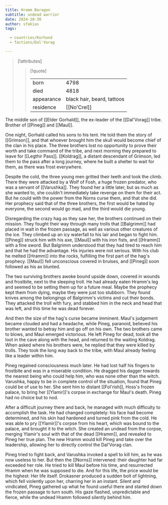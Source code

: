 ```yaml
---
title: Hramm Baragon
subtitle: undead warrior
date: 2024-10-30
author: sfakias
tags:

  - countries/Korhond
  - factions/Dal'Vorag

---
```

> [!attributes]
> 
> > [!quote]
> >
> > | | |
> > | --- | --- |
> > | born | 4798 |
> > | died | 4818 |
> > | appearance | black hair, beard, tattoos |
> > | residence | [[No'Crel]] |

The middle son of [[Elder Gorhald]], the ex-leader of the [[Dal'Vorag]] tribe. Brother of [[Pineg]] and [[Maul]].

One night, Gorhald called his sons to his tent. He told them the story of [[Grimson]], and that whoever brought him the skull would become chief of the clan in his place. The three brothers lost no opportunity to prove their worth and take command of the tribe, and next morning they prepared to leave for [[Legthir Pass]]. [[Koldrag]], a distant descendant of Grimson, led them to the pass after a long journey, where he built a shelter to wait for them, as there was frost everywhere.

Despite the cold, the three young men gritted their teeth and took the climb. There they were attacked by a Wolf of Fosh, a huge frozen predator, who was a servant of [[Varushka]]. They found her a little later, but as much as she wanted to, she couldn't immediately take revenge on them for their act. But he could with the power from the Norns curse them, and that she did. Her prophecy said that of the three brothers, the first would be hated by everyone, the second would go mad, and the third would die young.

Disregarding the crazy hag as they saw her, the brothers continued on their mission. They fought their way through many trolls that [[Balgrimm]] had placed in wait in the frozen passage, as well as various other creatures of the ice. They climbed up an icy waterfall to his lair and began to fight him. [[Pineg]] struck him with his axe, [[Maul]] with his iron fists, and [[Hramm]] with a fine sword. But Balgrimm understood that they had tired to reach him and that he had the advantage. His injuries were not serious. With his club he melted [[Hramm]] into the rocks, fulfilling the first part of the hag's prophecy. [[Maul]] fell unconscious covered in bruises, and [[Pineg]] soon followed as his ax blunted.

The two surviving brothers awoke bound upside down, covered in wounds and frostbite, next to the sleeping troll. He had already eaten Hramm's leg and seemed to be setting them up for a future meal. Maybe the prophecy kept them from dying, maybe they were just too stubborn. They found knives among the belongings of Balgrimm's victims and cut their bonds. They attacked the troll with fury, and stabbed him in the neck and head that was left, and this time he was dead forever.

And then the size of the hag's curse became imminent. Maul's judgement became clouded and had a headache, while Pineg, paranoid, believed his brother wanted to betray him and go off on his own. The two brothers came to blows, and Maul emerged victorious. He left Pineg for dead, took all the loot in the cave along with the head, and returned to the waiting Koldrag. When asked where his brothers were, he replied that they were killed by trolls. They took the long way back to the tribe, with Maul already feeling like a leader within him.

Pineg regained consciousness much later. He had lost half his fingers to frostbite and was in a miserable condition. He dragged his dagger towards the nearest being who could help him, who was none other than the witch. Varushka, happy to be in complete control of the situation, found that Pineg could be of use to her. She sent him to distant [[Fol'rish]], Hoss's frozen palace, to bring her [[Ylamir]]'s corpse in exchange for Maul's death. Pineg had no choice but to nod.

After a difficult journey there and back, he managed with much difficulty to accomplish the task. He had changed completely: his face had become determined, and his skin had hardened and turned pink from the cold. He was able to pry [[Ylamir]]'s corpse from his heart, which was bound to the palace, and brought it to the witch. She created an undead from the corpse, merging Ylamir's soul with that of the dead [[Hramm]], and revealed to Pineg her true plan. The new Hramm would kill Pineg and take over the leadership, allowing her to directly control the Dal'Vorag clan.

Pineg tried to fight back, and Varushka invoked a spell to kill him, as he was now useless to her. But then the [[Norns]] intervened: their daughter had far exceeded her role. He tried to kill Maul before his time, and resurrected Hramm when he was supposed to die. And for this life, the price would be the highest: Her life itself. Drokasner produced a sudden bolt of lightning, which fell violently upon her, charring her in an instant. Silent and vindicated, Pineg gathered up what he found useful there and started down the frozen passage to turn south. His gaze flashed, unpredictable and fierce, while the undead Hramm followed silently behind him.